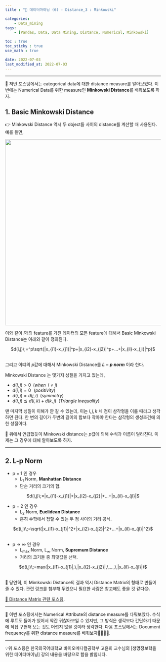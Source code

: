 ```yaml
---
title : "🧩 데이터마이닝 (6) - Distance_3 : Minkowski"

categories:
    - Data_mining
tags:
    - [Pandas, Data, Data Mining, Distance, Numerical, Minkowski]

toc : true
toc_sticky : true
use_math : true

date: 2022-07-03
last_modified_at: 2022-07-03
---  
```

* * *  

🧩 저번 포스팅에서는 categorical data에 대한 distance measure를 알아보았다. 이번에는 <a>Numerical Data</a>를 위한 measure인 <b><a>Minkowski Distance</a></b>를 배워보도록 하자.  
  
## 1. Basic Minkowski Distance  
  
👉 Minkowski Distance 역시 두 object들 사이의 distance를 계산할 때 사용된다. 예를 들면,<br>  

<p align="center"><img src="https://user-images.githubusercontent.com/65170165/177021852-d41ca238-7aca-4939-9f34-063ea6b03901.png" width="600" /></p>  
  
이와 같이 $l$개의 feature를 가진 데이터의 모든 feature에 대해서 Basic Minkowski Distance는 아래와 같이 정의된다.<br>  
  
<center>$d(i,j)\;=^p\sqrt{|x_{i1}-x_{j1}|^p+|x_{i2}-x_{j2}|^p+...+|x_{il}-x_{jl}|^p}$</center><br>  

그리고 이떄의 $p$값에 대해서 Minkowski Distance를 <b><a>$L-p\;norm$</a></b> 이라 한다.  
  
Minkowski Distance 는 몇가지 성질을 가지고 있는데,  
- $d(i,j)>0\;\;(when\;\;i\neq{j})$<br>  
- $d(i,i)=0\;\;\,(positivity)$<br>  
- $d(i,j)=d(j,i)\;\;(symmetry)$<br>  
- $d(i,j)\leqq{d(i,k)}+d(k,j)\;\;(Triangle\;Inequality)$<br>  
  
맨 마지막 성질이 이해가 안 갈 수 있는데, 이는 $i,j,k$ 세 점이 삼각형을 이룰 때라고 생각하면 된다. 한 변의 길이가 두변의 길이의 합보다 작아야 한다는 삼각형의 생성조건에 의한 성질이다.  

🧩 위에서 언급했듯이 Minkowski distance는 $p$값에 의해 수식과 이름이 달라진다. 이제는 그 경우에 대해 알아보도록 하자.  

* * *  
## 2. L-p Norm  

- p = 1 인 경우  
    - L<sub>1</sub> Norm, <b><a>Manhattan Distance</a></b>  
    - 단순 거리의 크기의 합.  

<center>$d(i,j)\;=|x_{i1}-x_{j1}|+|x_{i2}-x_{j2}|+...+|x_{il}-x_{jl}|$</center>  

- p = 2 인 경우  
    - L<sub>2</sub> Norm, <b><a>Euclidean Distance</a></b><br>  
    - 흔히 수학에서 접할 수 있는 두 점 사이의 거리 공식.  
  
<center>$d(i,j)\;=\sqrt{|x_{i1}-x_{j1}|^2+|x_{i2}-x_{j2}|^2+...+|x_{il}-x_{jl}|^2}$</center><br>  

- p  $\rightarrow$ ∞ 인 경우  
    - L<sub>max</sub> Norm, L<sub>∞</sub> Norm, <b><a>Supremum Distance</a></b>  
    - 거리의 크기들 중 최댓값을 선택.  

<center>$d(i,j)\;=max(|x_{i1}-x_{j1}|,\,|x_{i2}-x_{j2}|,\,...,\,|x_{il}-x_{jl}|)$</center><br>  

🧩 당연히, 이 Mimkowski Distance의 결과 역시 Distance Matrix의 형태로 만들어 줄 수 있다. 관련 링크를 첨부해 두었으니 필요한 사람은 참고해도 좋을 것 같다😊.  

[📝 Distance Matrix 관련 포스팅](https://nyamin9.github.io/data_mining/Data-Mining-Distance-1/).  

* * *  

🧩 이번 포스팅에서는 Numerical Attribute의 distance measure를 다뤄보았다. 수식에 루트도 들어가 있어서 약간 귀찮아보일 수 있지만, 그 방식은 생각보다 간단하기 때문에 직접 구현해 보는 것도 어렵지 않을 것이라 생각한다. 다음 포스팅에서는 Document frequency를 위한 distance measure를 배워보자🏃‍♂️🏃‍♂️.  

* * *  
<div style="text-align: left">💡위 포스팅은 한국외국어대학교 바이오메디컬공학부 고윤희 교수님의 [생명정보학을 위한 데이터마이닝] 강의 내용을 바탕으로 함을 밝힙니다.</div>

